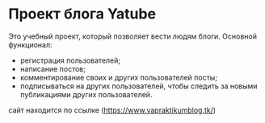 # Проект блога Yatube

Это учебный проект, который позволяет вести людям блоги.
Основной функционал:
- регистрация пользователей;
- написание постов;
- комментирование своих и других пользователей посты;
- подписываться на других пользователей, чтобы следить за новыми публикациями других пользователей.

сайт находится по ссылке (https://www.yapraktikumblog.tk/)
